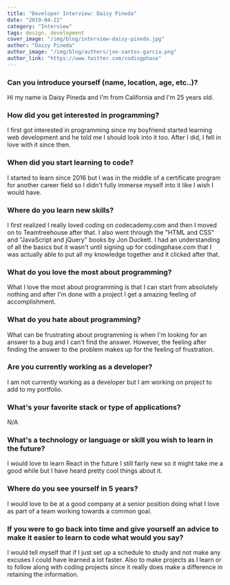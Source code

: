 ```yaml
---
title: "Developer Interview: Daisy Pineda"
date: "2019-04-22"
category: "Interview"
tags: design, development
cover_image: "/img/blog/interview-daisy-pineda.jpg"
author: "Daisy Pineda"
author_image: "/img/blog/authors/joe-santos-garcia.png"
author_link: "https://www.twitter.com/codingphase"
---
```


### Can you introduce yourself (name, location, age, etc..)?

Hi my name is Daisy Pineda and I'm from California and I'm 25 years old.

### How did you get interested in programming?

I first got interested in programming since my boyfriend started learning web development and he told me I should look into it too. After I did, I fell in love with it since then.

### When did you start learning to code?

I started to learn since 2016 but I was in the middle of a certificate program for another career field so I didn't fully immerse myself into it like I wish I would have.

### Where do you learn new skills?

I first realized I really loved coding on codecademy.com and then I moved on to Teamtreehouse after that. I also went through the "HTML and CSS" and "JavaScript and jQuery" books by Jon Duckett. I had an understanding of all the basics but it wasn't until signing up for codingphase.com that I was actually able to put all my knowledge together and it clicked after that.

### What do you love the most about programming?

What I love the most about programming is that I can start from absolutely nothing and after I'm done with a project I get a amazing feeling of accomplishment.

### What do you hate about programming?

What can be frustrating about programming is when I'm looking for an answer to a bug and I can't find the answer. However, the feeling after finding the answer to the problem makes up for the feeling of frustration.

### Are you currently working as a developer?

I am not currently working as a developer but I am working on project to add to my portfolio.

### What's your favorite stack or type of applications?

N/A

### What's a technology or language or skill you wish to learn in the future?

I would love to learn React in the future I still fairly new so it might take me a good while but I have heard pretty cool things about it.

### Where do you see yourself in 5 years?

I would love to be at a good company at a senior position doing what I love as part of a team working towards a common goal.

### If you were to go back into time and give yourself an advice to make it easier to learn to code what would you say?

I would tell myself that if I just set up a schedule to study and not make any excuses I could have learned a lot faster. Also to make projects as I learn or to follow along with coding projects since it really does make a difference in retaining the information.
